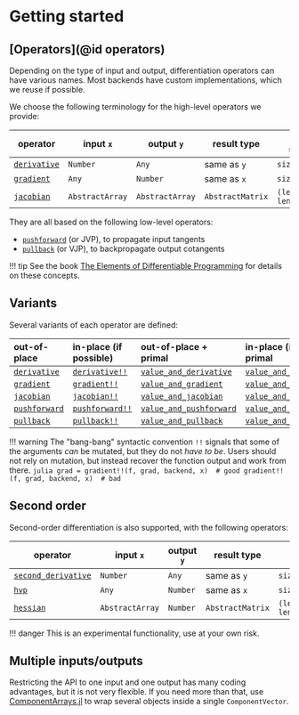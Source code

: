 # Getting started

## [Operators](@id operators)

Depending on the type of input and output, differentiation operators can have various names.
Most backends have custom implementations, which we reuse if possible.

We choose the following terminology for the high-level operators we provide:

| operator             | input  `x`      | output   `y`    | result type      | result shape             |
| -------------------- | --------------- | --------------- | ---------------- | ------------------------ |
| [`derivative`](@ref) | `Number`        | `Any`           | same as `y`      | `size(y)`                |
| [`gradient`](@ref)   | `Any`           | `Number`        | same as `x`      | `size(x)`                |
| [`jacobian`](@ref)   | `AbstractArray` | `AbstractArray` | `AbstractMatrix` | `(length(y), length(x))` |

They are all based on the following low-level operators:

- [`pushforward`](@ref) (or JVP), to propagate input tangents
- [`pullback`](@ref) (or VJP), to backpropagate output cotangents

!!! tip
    See the book [The Elements of Differentiable Programming](https://arxiv.org/abs/2403.14606) for details on these concepts.

## Variants

Several variants of each operator are defined:

| out-of-place          | in-place (if possible)  | out-of-place + primal           | in-place (if possible) + primal   |
| :-------------------- | :---------------------- | :------------------------------ | :-------------------------------- |
| [`derivative`](@ref)  | [`derivative!!`](@ref)  | [`value_and_derivative`](@ref)  | [`value_and_derivative!!`](@ref)  |
| [`gradient`](@ref)    | [`gradient!!`](@ref)    | [`value_and_gradient`](@ref)    | [`value_and_gradient!!`](@ref)    |
| [`jacobian`](@ref)    | [`jacobian!!`](@ref)    | [`value_and_jacobian`](@ref)    | [`value_and_jacobian!!`](@ref)    |
| [`pushforward`](@ref) | [`pushforward!!`](@ref) | [`value_and_pushforward`](@ref) | [`value_and_pushforward!!`](@ref) |
| [`pullback`](@ref)    | [`pullback!!`](@ref)    | [`value_and_pullback`](@ref)    | [`value_and_pullback!!`](@ref)    |

!!! warning
    The "bang-bang" syntactic convention `!!` signals that some of the arguments _can_ be mutated, but they do not _have to be_.
    Users should not rely on mutation, but instead recover the function output and work from there.
    ```julia
    grad = gradient!!(f, grad, backend, x)  # good
    gradient!!(f, grad, backend, x)  # bad
    ```

## Second order

Second-order differentiation is also supported, with the following operators:

| operator                    | input  `x`      | output   `y` | result type      | result shape             |
| --------------------------- | --------------- | ------------ | ---------------- | ------------------------ |
| [`second_derivative`](@ref) | `Number`        | `Any`        | same as `y`      | `size(y)`                |
| [`hvp`](@ref)               | `Any`           | `Number`     | same as `x`      | `size(x)`                |
| [`hessian`](@ref)           | `AbstractArray` | `Number`     | `AbstractMatrix` | `(length(x), length(x))` |

!!! danger
    This is an experimental functionality, use at your own risk.

## Multiple inputs/outputs

Restricting the API to one input and one output has many coding advantages, but it is not very flexible.
If you need more than that, use [ComponentArrays.jl](https://github.com/jonniedie/ComponentArrays.jl) to wrap several objects inside a single `ComponentVector`.
